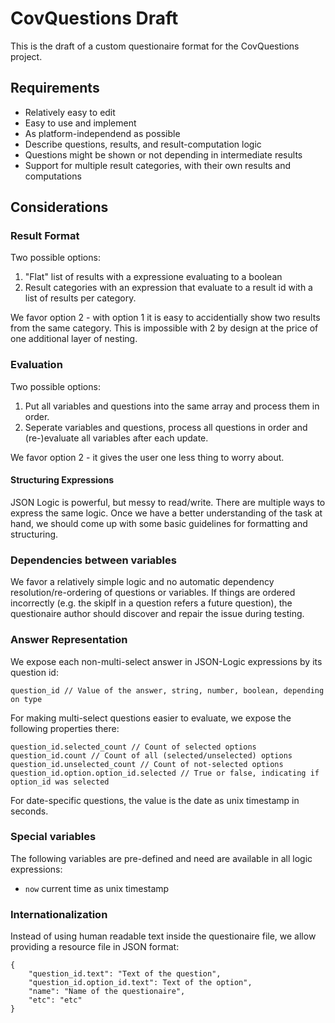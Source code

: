 # CovQuestions Draft

This is the draft of a custom questionaire format for the CovQuestions project.

## Requirements

- Relatively easy to edit
- Easy to use and implement
- As platform-independend as possible
- Describe questions, results, and result-computation logic
- Questions might be shown or not depending in intermediate results
- Support for multiple result categories, with their own results and computations

## Considerations

### Result Format

Two possible options:

1. "Flat" list of results with a expressione evaluating to a boolean
2. Result categories with an expression that evaluate to a result id with a list of results per category.

We favor option 2 - with option 1 it is easy to accidentially show two results from the same category. This is impossible with 2 by design at the price of one additional layer of nesting.

### Evaluation

Two possible options:

1. Put all variables and questions into the same array and process them in order.
2. Seperate variables and questions, process all questions in order and (re-)evaluate all variables after each update.

We favor option 2 - it gives the user one less thing to worry about.

#### Structuring Expressions

JSON Logic is powerful, but messy to read/write. There are multiple ways to express the same logic.
Once we have a better understanding of the task at hand, we should come up with some basic guidelines for
formatting and structuring.

### Dependencies between variables

We favor a relatively simple logic and no automatic dependency resolution/re-ordering of questions or variables.
If things are ordered incorrectly (e.g. the skipIf in a question refers a future question), the questionaire author should discover and repair the issue during testing.

### Answer Representation

We expose each non-multi-select answer in JSON-Logic expressions by its question id:

```
question_id // Value of the answer, string, number, boolean, depending on type
```

For making multi-select questions easier to evaluate, we expose the following properties there:

```
question_id.selected_count // Count of selected options
question_id.count // Count of all (selected/unselected) options
question_id.unselected_count // Count of not-selected options
question_id.option.option_id.selected // True or false, indicating if option_id was selected
```

For date-specific questions, the value is the date as unix timestamp in seconds.

### Special variables

The following variables are pre-defined and need are available in all logic expressions:

- `now` current time as unix timestamp

### Internationalization

Instead of using human readable text inside the questionaire file, we allow providing a resource file in JSON format:

```
{
    "question_id.text": "Text of the question",
    "question_id.option_id.text": Text of the option",
    "name": "Name of the questionaire",
    "etc": "etc"
}
```

